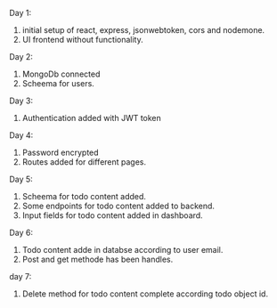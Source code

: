 Day 1: 
1. initial setup of react, express, jsonwebtoken, cors and nodemone.
2. UI frontend without functionality.

Day 2:
1. MongoDb connected
2. Scheema for users.

Day 3:
1. Authentication added with JWT token

Day 4:
1. Password encrypted
2. Routes added for different pages.


Day 5:
1. Scheema for todo content added.
2. Some endpoints for todo content added to backend.
3. Input fields for todo content added in dashboard.

Day 6:
1. Todo content adde in databse according to user email.
2. Post and get methode has been handles.

day 7:
1. Delete method for todo content complete according todo object id.

